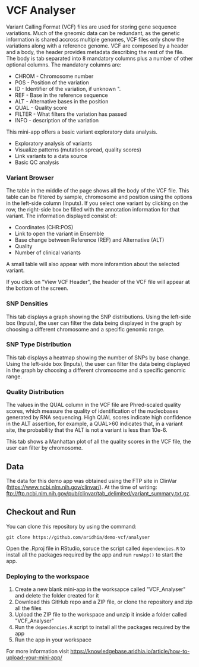 # VCF Analyser

Variant Calling Format (VCF) files are used for storing gene sequence variations. Much of the gneomic data can be redundant, as the genetic information is shared accross multiple genomes, VCF files only show the variations along with a reference genome. VCF are composed by a header and a body, the header provides metadata describing the rest of the file. The body is tab separated into 8 mandatory columns plus a number of other optional columns. The mandatory columns are: 

- CHROM - Chromosome number
- POS - Position of the variation
- ID - Identifier of the variation, if unknown ".
- REF - Base in the reference sequence
- ALT - Alternative bases in the position
- QUAL - Quality score
- FILTER - What filters the variation has passed
- INFO - description of the variation

This mini-app offers a basic variant exploratory data analysis.

- Exploratory analysis of variants
- Visualize patterns (mutation spread, quality scores)
- Link variants to a data source
- Basic QC analysis

### Variant Browser

The table in the middle of the page shows all the body of the VCF file. This table can be filtered by sample, chromosome and position using the options in the left-side column (Inputs). If you select one variant by clicking on the row, the right-side box be filled with the annotation information for that variant. The information displayed consist of:

- Coordinates (CHR:POS)
- Link to open the variant in Ensemble
- Base change between Reference (REF) and Alternative (ALT)
- Quality
- Number of clinical variants

A small table will also appear with more inforamtion about the selected variant.

If you click on "View VCF Header", the header of the VCF file will appear at the bottom of the screen.

### SNP Densities

This tab displays a graph showing the SNP distributions. Using the left-side box (Inputs), the user can filter the data being displayed in the graph by choosing a different chromosome and a specific genomic range.

### SNP Type Distribution

This tab displays a heatmap showing the number of SNPs by base change. Using the left-side box (Inputs), the user can filter the data being displayed in the graph by choosing a different chromosome and a specific genomic range.

### Quality Distribution

The values in the QUAL column in the VCF file are Phred-scaled quality scores, which measure the quality of identification of the nucleobases generated by RNA sequencing. High QUAL scores indicate high confidence in the ALT assertion, for example, a QUAL>60 indicates that, in a variant site, the probability that the ALT is not a variant is less than 10e-6.

This tab shows a Manhattan plot of all the quality scores in the VCF file, the user can filter by chromosome.

## Data

The data for this demo app was obtained using the FTP site in ClinVar (https://www.ncbi.nlm.nih.gov/clinvar/). At the time of writing: ftp://ftp.ncbi.nlm.nih.gov/pub/clinvar/tab_delimited/variant_summary.txt.gz.

## Checkout and Run

You can clone this repository by using the command:

```
git clone https://github.com/aridhia/demo-vcf/analyser
```

Open the .Rproj file in RStudio, soruce the script called `dependencies.R` to install all the packages required by the app and run `runApp()` to start the app.

### Deploying to the workspace

1. Create a new blank mini-app in the worksapce called "VCF_Analyser" and delete the folder created for it
2. Download this GitHub repo and a ZIP file, or clone the repository and zip all the files
3. Upload the ZIP file to the workspace and unzip it inside a folder called "VCF_Analyser"
4. Run the `dependencies.R` script to install all the packages required by the app
5. Run the app in your workspace

For more information visit https://knowledgebase.aridhia.io/article/how-to-upload-your-mini-app/
